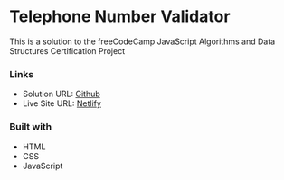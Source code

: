 # Telephone Number Validator

This is a solution to the freeCodeCamp JavaScript Algorithms and Data Structures Certification Project

### Links

- Solution URL: [Github]()
- Live Site URL: [Netlify]()

### Built with

- HTML
- CSS
- JavaScript
